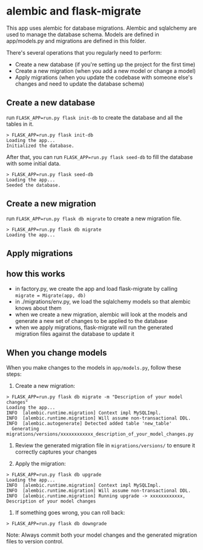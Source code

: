 # alembic and flask-migrate

This app uses alembic for database migrations. Alembic and sqlalchemy are used to manage the
database schema. Models are defined in app/models.py and migrations are defined in this folder.

There's several operations that you regularly need to perform:

- Create a new database (if you're setting up the project for the first time)
- Create a new migration (when you add a new model or change a model)
- Apply migrations (when you update the codebase with someone else's changes and need to update the
  database schema)

## Create a new database

run `FLASK_APP=run.py flask init-db` to create the database and all the tables in it.

```terminal
> FLASK_APP=run.py flask init-db
Loading the app...
Initialized the database.
```

After that, you can run `FLASK_APP=run.py flask seed-db` to fill the database with some initial
data.

```terminal
> FLASK_APP=run.py flask seed-db
Loading the app...
Seeded the database.
```

## Create a new migration

run `FLASK_APP=run.py flask db migrate` to create a new migration file.

```terminal
> FLASK_APP=run.py flask db migrate
Loading the app...
```

## Apply migrations

## how this works

- in factory.py, we create the app and load flask-migrate by calling `migrate = Migrate(app, db)`
- in ./migrations/env.py, we load the sqlalchemy models so that alembic knows about them
- when we create a new migration, alembic will look at the models and generate a new set of changes
  to be applied to the database
- when we apply migrations, flask-migrate will run the generated migration files against the
  database to update it

## When you change models

When you make changes to the models in `app/models.py`, follow these steps:

1. Create a new migration:

```terminal
> FLASK_APP=run.py flask db migrate -m "Description of your model changes"
Loading the app...
INFO  [alembic.runtime.migration] Context impl MySQLImpl.
INFO  [alembic.runtime.migration] Will assume non-transactional DDL.
INFO  [alembic.autogenerate] Detected added table 'new_table'
  Generating migrations/versions/xxxxxxxxxxxx_description_of_your_model_changes.py
```

1. Review the generated migration file in `migrations/versions/` to ensure it correctly captures
   your changes

1. Apply the migration:

```terminal
> FLASK_APP=run.py flask db upgrade
Loading the app...
INFO  [alembic.runtime.migration] Context impl MySQLImpl.
INFO  [alembic.runtime.migration] Will assume non-transactional DDL.
INFO  [alembic.runtime.migration] Running upgrade -> xxxxxxxxxxxx, Description of your model changes
```

1. If something goes wrong, you can roll back:

```terminal
> FLASK_APP=run.py flask db downgrade
```

Note: Always commit both your model changes and the generated migration files to version control.
